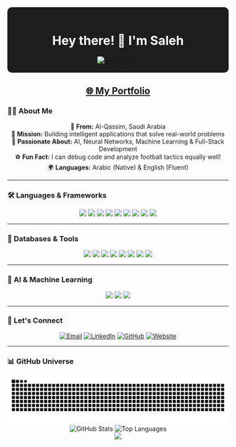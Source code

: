 <div align="center" style="background-color: #1e1e1e; padding: 20px; border-radius: 10px;">
  <h1 style="color: white;">Hey there! 👋 I'm Saleh</h1>
  <img src="https://readme-typing-svg.herokuapp.com?font=Fira+Code&weight=600&size=28&pause=1000&color=90CAF9&center=true&width=600&lines=Saudi+Programmer;Full-Stack+Developer;Coffee-Driven+Developer+☕" alt="Typing SVG" />
</div>

<h2 align="center">
  <a href="https://2saleh1.github.io/portfolio/">🌐 My Portfolio</a>
</h2>


### 🧑‍💻 About Me

<p align="center">
  🌴 <b>From:</b> Al-Qassim, Saudi Arabia<br>
  🎯 <b>Mission:</b> Building intelligent applications that solve real-world problems<br>
  🧠 <b>Passionate About:</b> AI, Neural Networks, Machine Learning & Full-Stack Development<br>
  ⚽ <b>Fun Fact:</b> I can debug code and analyze football tactics equally well!<br>
  🌍 <b>Languages:</b> Arabic (Native) & English (Fluent)
</p>

---

### 🛠️ Languages & Frameworks

<p align="center">
  <img src="https://img.shields.io/badge/HTML5-E34F26?style=for-the-badge&logo=html5&logoColor=white"/>
  <img src="https://img.shields.io/badge/CSS3-1572B6?style=for-the-badge&logo=css3&logoColor=white"/>
  <img src="https://img.shields.io/badge/JavaScript-F7DF1E?style=for-the-badge&logo=javascript&logoColor=black"/>
  <img src="https://img.shields.io/badge/TypeScript-007ACC?style=for-the-badge&logo=typescript&logoColor=white"/>
  <img src="https://img.shields.io/badge/Python-3776AB?style=for-the-badge&logo=python&logoColor=white"/>
  <img src="https://img.shields.io/badge/Java-ED8B00?style=for-the-badge&logo=java&logoColor=white"/>
  <img src="https://img.shields.io/badge/C++-00599C?style=for-the-badge&logo=c%2B%2B&logoColor=white"/>
  <img src="https://img.shields.io/badge/PHP-777BB4?style=for-the-badge&logo=php&logoColor=white"/>
  <img src="https://img.shields.io/badge/React_Native-20232A?style=for-the-badge&logo=react&logoColor=61DAFB"/>
</p>

---

### 🧰 Databases & Tools

<p align="center">
  <img src="https://img.shields.io/badge/Supabase-181818?style=for-the-badge&logo=supabase&logoColor=white"/>
  <img src="https://img.shields.io/badge/Git-F05032?style=for-the-badge&logo=git&logoColor=white"/>
  <img src="https://img.shields.io/badge/VS_Code-007ACC?style=for-the-badge&logo=visual-studio-code&logoColor=white"/>
  <img src="https://img.shields.io/badge/Anaconda-42B029?style=for-the-badge&logo=anaconda&logoColor=white"/>
  <img src="https://img.shields.io/badge/Arduino-00979D?style=for-the-badge&logo=arduino&logoColor=white"/>
  <img src="https://img.shields.io/badge/OpenCV-5C3EE8?style=for-the-badge&logo=opencv&logoColor=white"/>
  <img src="https://img.shields.io/badge/Linux-333333?style=for-the-badge&logo=linux&logoColor=white"/>
  <img src="https://img.shields.io/badge/Windows-0078D6?style=for-the-badge&logo=windows&logoColor=white"/>
</p>

---

### 🤖 AI & Machine Learning

<p align="center">
  <img src="https://img.shields.io/badge/AI%20%26%20ML-232946?style=for-the-badge&logo=ai&logoColor=white"/>
  <img src="https://img.shields.io/badge/TensorFlow-FF6F00?style=for-the-badge&logo=tensorflow&logoColor=white"/>
  <img src="https://img.shields.io/badge/Pandas-150458?style=for-the-badge&logo=pandas&logoColor=white"/>
</p>

---



### 🤝 Let's Connect

<p align="center">
  <a href="mailto:saleh60361@gmail.com"><img alt="Email" src="https://img.shields.io/badge/📧_Email-saleh60361@gmail.com-D14836?style=for-the-badge&logo=gmail&logoColor=white"></a>
 <a href="https://www.linkedin.com/in/saleh-al-assaf-95470a349/"><img alt="LinkedIn" src="https://img.shields.io/badge/💼_LinkedIn-Let's_Network!-0077B5?style=for-the-badge&logo=linkedin&logoColor=white"></a>
  <a href="https://github.com/2saleh1"><img alt="GitHub" src="https://img.shields.io/badge/💻_GitHub-Follow_Me!-181717?style=for-the-badge&logo=github&logoColor=white"></a>
  <a href="https://2saleh1.github.io/portfolio/"><img alt="Website" src="https://img.shields.io/badge/🌐_Portfolio-Visit_My_Site!-667EEA?style=for-the-badge&logo=safari&logoColor=white"></a>
</p>

---
### 📊 GitHub Universe

<div align="center">
  
  <!-- Adaptive Snake Animation -->
  <picture>
    <source media="(prefers-color-scheme: dark)" srcset="https://raw.githubusercontent.com/2saleh1/2saleh1/output/github-contribution-grid-snake-dark.svg">
    <img alt="Snake animation" src="https://raw.githubusercontent.com/2saleh1/2saleh1/output/github-contribution-grid-snake.svg" />
  </picture>
  
  <!-- Adaptive Code Dimension Stats -->
  <picture>
    <source media="(prefers-color-scheme: dark)" srcset="https://github-readme-stats.vercel.app/api?username=2saleh1&show_icons=true&theme=cobalt&hide_border=true&bg_color=0D1117&title_color=667EEA&icon_color=F7931E&text_color=FFF&rank_icon=github&custom_title=🌟%20Code%20Dimension">
    <img alt="GitHub Stats" src="https://github-readme-stats.vercel.app/api?username=2saleh1&show_icons=true&theme=default&hide_border=true&title_color=2f80ed&icon_color=2f80ed&text_color=333&rank_icon=github&custom_title=🌟%20Code%20Dimension" width="48%" />
  </picture>
  
  <!-- Adaptive Language Stats  -->
  <picture>
    <source media="(prefers-color-scheme: dark)" srcset="https://github-readme-stats.vercel.app/api/top-langs/?username=2saleh1&layout=compact&theme=cobalt&hide_border=true&bg_color=0D1117&title_color=667EEA&text_color=FFF&custom_title=🎯%20Language%20Universe">
    <img alt="Top Languages" src="https://github-readme-stats.vercel.app/api/top-langs/?username=2saleh1&layout=compact&theme=default&hide_border=true&title_color=2f80ed&text_color=333&custom_title=🎯%20Language%20Universe" width="48%" />
  </picture>
  

  
</div>



<div align="center">
  <img src="https://capsule-render.vercel.app/api?type=waving&color=gradient&customColorList=6,11,20&height=100&section=footer&text=Happy%20Coding!&fontSize=16&fontColor=fff&animation=twinkling"/>
</div>
